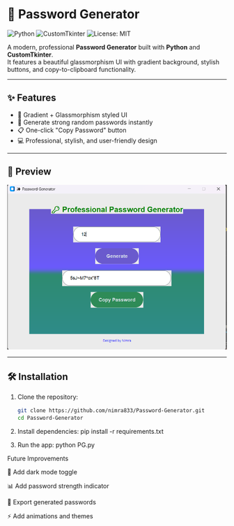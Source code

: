 # 🔑 Password Generator

![Python](https://img.shields.io/badge/Python-3.10-blue)
![CustomTkinter](https://img.shields.io/badge/CustomTkinter-UI-green)
![License: MIT](https://img.shields.io/badge/License-MIT-yellow.svg)

A modern, professional **Password Generator** built with **Python** and **CustomTkinter**.  
It features a beautiful glassmorphism UI with gradient background, stylish buttons, and copy-to-clipboard functionality.

---

## ✨ Features
- 🎨 Gradient + Glassmorphism styled UI  
- 🔐 Generate strong random passwords instantly  
- 📋 One-click "Copy Password" button  
- 💻 Professional, stylish, and user-friendly design  

---

## 📸 Preview
![App Preview](assets/preview.png)

---

## 🛠 Installation
1. Clone the repository:
   ```bash
   git clone https://github.com/nimra833/Password-Generator.git
   cd Password-Generator

2. Install dependencies:
    pip install -r requirements.txt

3. Run the app:
    python PG.py


Future Improvements

🌙 Add dark mode toggle

📊 Add password strength indicator

💾 Export generated passwords

⚡ Add animations and themes



